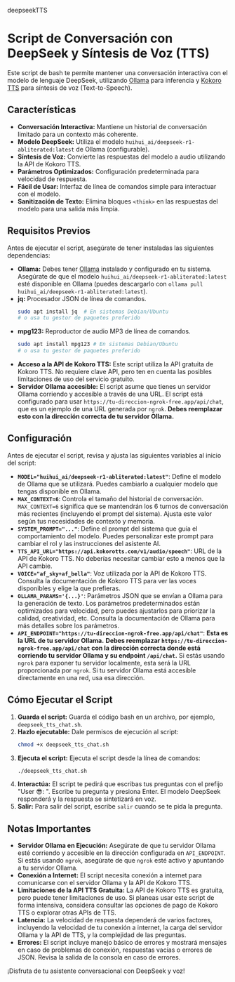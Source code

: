 deepseekTTS

# Script de Conversación con DeepSeek y Síntesis de Voz (TTS)

Este script de bash te permite mantener una conversación interactiva con el modelo de lenguaje DeepSeek, utilizando [Ollama](https://ollama.com/) para inferencia y [Kokoro TTS](https://kokorotts.com/) para síntesis de voz (Text-to-Speech).

## Características

- **Conversación Interactiva:** Mantiene un historial de conversación limitado para un contexto más coherente.
- **Modelo DeepSeek:** Utiliza el modelo `huihui_ai/deepseek-r1-abliterated:latest` de Ollama (configurable).
- **Síntesis de Voz:** Convierte las respuestas del modelo a audio utilizando la API de Kokoro TTS.
- **Parámetros Optimizados:** Configuración predeterminada para velocidad de respuesta.
- **Fácil de Usar:** Interfaz de línea de comandos simple para interactuar con el modelo.
- **Sanitización de Texto:** Elimina bloques `<think>` en las respuestas del modelo para una salida más limpia.

## Requisitos Previos

Antes de ejecutar el script, asegúrate de tener instaladas las siguientes dependencias:

- **Ollama:** Debes tener [Ollama](https://ollama.com/) instalado y configurado en tu sistema. Asegúrate de que el modelo `huihui_ai/deepseek-r1-abliterated:latest` esté disponible en Ollama (puedes descargarlo con `ollama pull huihui_ai/deepseek-r1-abliterated:latest`).
- **jq:** Procesador JSON de línea de comandos.
  ```bash
  sudo apt install jq  # En sistemas Debian/Ubuntu
  # o usa tu gestor de paquetes preferido
  ```
- **mpg123:** Reproductor de audio MP3 de línea de comandos.
  ```bash
  sudo apt install mpg123 # En sistemas Debian/Ubuntu
  # o usa tu gestor de paquetes preferido
  ```
- **Acceso a la API de Kokoro TTS:** Este script utiliza la API gratuita de Kokoro TTS. No requiere clave API, pero ten en cuenta las posibles limitaciones de uso del servicio gratuito.
- **Servidor Ollama accesible:** El script asume que tienes un servidor Ollama corriendo y accesible a través de una URL. El script está configurado para usar `https://tu-direccion-ngrok-free.app/api/chat`, que es un ejemplo de una URL generada por `ngrok`. **Debes reemplazar esto con la dirección correcta de tu servidor Ollama.**

## Configuración

Antes de ejecutar el script, revisa y ajusta las siguientes variables al inicio del script:

- **`MODEL="huihui_ai/deepseek-r1-abliterated:latest"`**: Define el modelo de Ollama que se utilizará. Puedes cambiarlo a cualquier modelo que tengas disponible en Ollama.
- **`MAX_CONTEXT=6`**: Controla el tamaño del historial de conversación. `MAX_CONTEXT=6` significa que se mantendrán los 6 turnos de conversación más recientes (incluyendo el prompt del sistema). Ajusta este valor según tus necesidades de contexto y memoria.
- **`SYSTEM_PROMPT="..."`**: Define el prompt del sistema que guía el comportamiento del modelo. Puedes personalizar este prompt para cambiar el rol y las instrucciones del asistente AI.
- **`TTS_API_URL="https://api.kokorotts.com/v1/audio/speech"`**: URL de la API de Kokoro TTS. No deberías necesitar cambiar esto a menos que la API cambie.
- **`VOICE="af_sky+af_bella"`**: Voz utilizada por la API de Kokoro TTS. Consulta la documentación de Kokoro TTS para ver las voces disponibles y elige la que prefieras.
- **`OLLAMA_PARAMS='{...}'`**: Parámetros JSON que se envían a Ollama para la generación de texto. Los parámetros predeterminados están optimizados para velocidad, pero puedes ajustarlos para priorizar la calidad, creatividad, etc. Consulta la documentación de Ollama para más detalles sobre los parámetros.
- **`API_ENDPOINT="https://tu-direccion-ngrok-free.app/api/chat"`**: **Esta es la URL de tu servidor Ollama.** **Debes reemplazar `https://tu-direccion-ngrok-free.app/api/chat` con la dirección correcta donde está corriendo tu servidor Ollama y su endpoint `/api/chat`.** Si estás usando `ngrok` para exponer tu servidor localmente, esta será la URL proporcionada por `ngrok`. Si tu servidor Ollama está accesible directamente en una red, usa esa dirección.

## Cómo Ejecutar el Script

1. **Guarda el script:** Guarda el código bash en un archivo, por ejemplo, `deepseek_tts_chat.sh`.
2. **Hazlo ejecutable:** Dale permisos de ejecución al script:
   ```bash
   chmod +x deepseek_tts_chat.sh
   ```
3. **Ejecuta el script:** Ejecuta el script desde la línea de comandos:
   ```bash
   ./deepseek_tts_chat.sh
   ```
4. **Interactúa:** El script te pedirá que escribas tus preguntas con el prefijo "User 😎: ". Escribe tu pregunta y presiona Enter. El modelo DeepSeek responderá y la respuesta se sintetizará en voz.
5. **Salir:** Para salir del script, escribe `salir` cuando se te pida la pregunta.

## Notas Importantes

- **Servidor Ollama en Ejecución:** Asegúrate de que tu servidor Ollama esté corriendo y accesible en la dirección configurada en `API_ENDPOINT`. Si estás usando `ngrok`, asegúrate de que `ngrok` esté activo y apuntando a tu servidor Ollama.
- **Conexión a Internet:** El script necesita conexión a internet para comunicarse con el servidor Ollama y la API de Kokoro TTS.
- **Limitaciones de la API TTS Gratuita:** La API de Kokoro TTS es gratuita, pero puede tener limitaciones de uso. Si planeas usar este script de forma intensiva, considera consultar las opciones de pago de Kokoro TTS o explorar otras APIs de TTS.
- **Latencia:** La velocidad de respuesta dependerá de varios factores, incluyendo la velocidad de tu conexión a internet, la carga del servidor Ollama y la API de TTS, y la complejidad de las preguntas.
- **Errores:** El script incluye manejo básico de errores y mostrará mensajes en caso de problemas de conexión, respuestas vacías o errores de JSON. Revisa la salida de la consola en caso de errores.

¡Disfruta de tu asistente conversacional con DeepSeek y voz!
